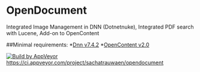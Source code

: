 # OpenDocument
Integrated Image Management in DNN (Dotnetnuke),
Integrated PDF search with Lucene,
Add-on to OpenContent


##Minimal requirements:
 *[Dnn v7.4.2](https://github.com/dnnsoftware/Dnn.Platform)
 *[OpenContent v2.0](https://github.com/sachatrauwaen/OpenContent)


[![Build by AppVeyor](https://ci.appveyor.com/api/projects/status/github/sachatrauwaen/OpenDocument?branch=master&svg=true)](https://ci.appveyor.com/project/sachatrauwaen/opendocument/)
https://ci.appveyor.com/project/sachatrauwaen/opendocument
